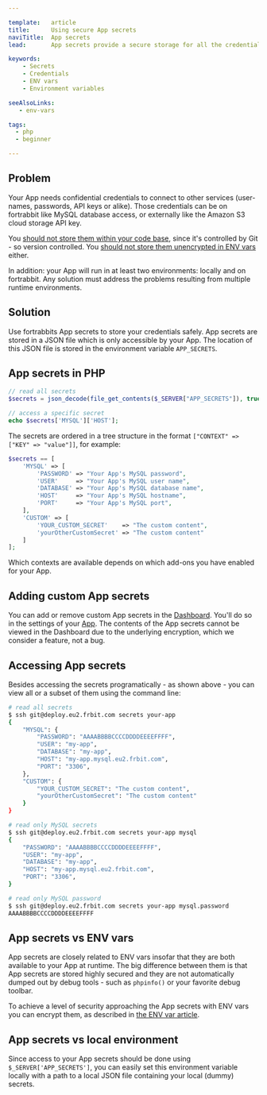 ```yaml
---

template:   article
title:      Using secure App secrets
naviTitle:  App secrets
lead:       App secrets provide a secure storage for all the credentials your App needs to run.

keywords:
    - Secrets
    - Credentials
    - ENV vars
    - Environment variables

seeAlsoLinks:
   - env-vars

tags:
  - php
  - beginner

---
```


## Problem

Your App needs confidential credentials to connect to other services (user-names, passwords, API keys or alike). Those credentials can be on fortrabbit like MySQL database access, or externally like the Amazon S3 cloud storage API key.

You [should not store them within your code base](//blog.fortrabbit.com/how-to-keep-a-secret#not-in-git), since it's controlled by Git - so version controlled. You [should not store them unencrypted in ENV vars](//blog.fortrabbit.com/how-to-keep-a-secret#not-in-an-env-var-either-) either.

In addition: your App will run in at least two environments: locally and on fortrabbit. Any solution must address the problems resulting from multiple runtime environments.

## Solution

Use fortrabbits App secrets to store your credentials safely. App secrets are stored in a JSON file which is only accessible by your App. The location of this JSON file is stored in the environment variable `APP_SECRETS`.

## App secrets in PHP

```php
// read all secrets
$secrets = json_decode(file_get_contents($_SERVER["APP_SECRETS"]), true);

// access a specific secret
echo $secrets['MYSQL']['HOST'];
```

The secrets are ordered in a tree structure in the format `["CONTEXT" => ["KEY" => "value"]]`, for example:

```php
$secrets == [
    'MYSQL' => [
        'PASSWORD' => "Your App's MySQL password",
        'USER'     => "Your App's MySQL user name",
        'DATABASE' => "Your App's MySQL database name",
        'HOST'     => "Your App's MySQL hostname",
        'PORT'     => "Your App's MySQL port",
    ],
    'CUSTOM' => [
        'YOUR_CUSTOM_SECRET'    => "The custom content",
        'yourOtherCustomSecret' => "The custom content"
    ]
];
```

Which contexts are available depends on which add-ons you have enabled for your App.

## Adding custom App secrets

You can add or remove custom App secrets in the [Dashboard](dashboard). You'll do so in the settings of your [App](app). The contents of the App secrets cannot be viewed in the Dashboard due to the underlying encryption, which we consider a feature, not a bug.

## Accessing App secrets

Besides accessing the secrets programatically - as shown above - you can view all or a subset of them using the command line:

```bash
# read all secrets
$ ssh git@deploy.eu2.frbit.com secrets your-app
{
    "MYSQL": {
        "PASSWORD": "AAAABBBBCCCCDDDDEEEEFFFF",
        "USER": "my-app",
        "DATABASE": "my-app",
        "HOST": "my-app.mysql.eu2.frbit.com",
        "PORT": "3306",
    },
    "CUSTOM": {
        "YOUR_CUSTOM_SECRET": "The custom content",
        "yourOtherCustomSecret": "The custom content"
    }
}

# read only MySQL secrets
$ ssh git@deploy.eu2.frbit.com secrets your-app mysql
{
    "PASSWORD": "AAAABBBBCCCCDDDDEEEEFFFF",
    "USER": "my-app",
    "DATABASE": "my-app",
    "HOST": "my-app.mysql.eu2.frbit.com",
    "PORT": "3306",
}

# read only MySQL password
$ ssh git@deploy.eu2.frbit.com secrets your-app mysql.password
AAAABBBBCCCCDDDDEEEEFFFF
```

## App secrets vs ENV vars

App secrets are closely related to ENV vars insofar that they are both available to your App at runtime. The big difference between them is that App secrets are stored highly secured and they are not automatically dumped out by debug tools - such as `phpinfo()` or your favorite debug toolbar.

To achieve a level of security approaching the App secrets with ENV vars you can encrypt them, as described in [the ENV var article](env-vars#toc-env-vars-vs-security).

## App secrets vs local environment

Since access to your App secrets should be done using `$_SERVER['APP_SECRETS']`, you can easily set this environment variable locally with a path to a local JSON file containing your local (dummy) secrets.